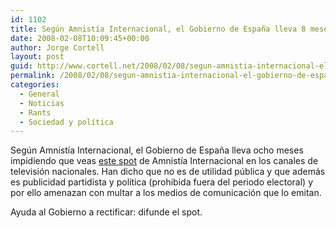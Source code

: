```yaml
---
id: 1102
title: Según Amnistí­a Internacional, el Gobierno de España lleva 8 meses impidiendo que veas su spot
date: 2008-02-08T10:09:45+00:00
author: Jorge Cortell
layout: post
guid: http://www.cortell.net/2008/02/08/segun-amnistia-internacional-el-gobierno-de-espana-lleva-8-meses-impidiendo-que-veas-su-spot/
permalink: /2008/02/08/segun-amnistia-internacional-el-gobierno-de-espana-lleva-8-meses-impidiendo-que-veas-su-spot/
categories:
  - General
  - Noticias
  - Rants
  - Sociedad y polí­tica
---
```

Según Amnistí­a Internacional, el Gobierno de España lleva ocho meses impidiendo que veas <a title="Spot AI" target="_blank" href="http://web.es.amnesty.org/elpoderdetuvoz/">este spot</a> de Amnistí­a Internacional en los canales de televisión nacionales. Han dicho que no es de utilidad pública y que además es publicidad partidista y polí­tica (prohibida fuera del periodo electoral) y por ello amenazan con multar a los medios de comunicación que lo emitan.

Ayuda al Gobierno a rectificar: difunde el spot.